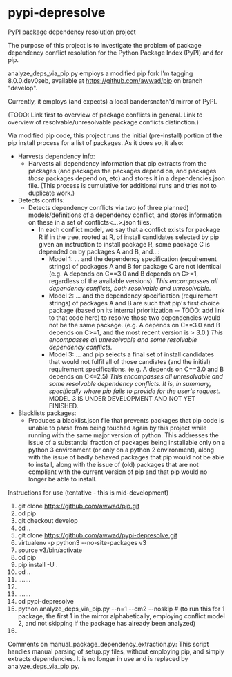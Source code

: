 # pypi-depresolve
PyPI package dependency resolution project

The purpose of this project is to investigate the problem of package dependency conflict resolution for the Python Package Index (PyPI) and for pip.

analyze_deps_via_pip.py employs a modified pip fork I'm tagging 8.0.0.dev0seb, available at https://github.com/awwad/pip on branch "develop".

Currently, it employs (and expects) a local bandersnatch'd mirror of PyPI.

(TODO: Link first to overview of package conflicts in general. Link to overview of resolvable/unresolvable package conflicts distinction.)

Via modified pip code, this project runs the initial (pre-install) portion of the pip install process for a list of packages. As it does so, it also:
  - Harvests dependency info:
    - Harvests all dependency information that pip extracts from the packages (and packages the packages depend on, and packages *those* packages depend on, etc) and stores it in a dependencies.json file. (This process is cumulative for additional runs and tries not to duplicate work.)
  - Detects conflits:
    - Detects dependency conflicts via two (of three planned) models/definitions of a dependency conflict, and stores information on these in a set of conflicts<...>.json files.
      - In each conflict model, we say that a conflict exists for package R if in the tree, rooted at R, of install candidates selected by pip given an instruction to install package R, some package C is depended on by packages A and B, and...:
        - Model 1: ... and the dependency specification (requirement strings) of packages A and B for package C are not identical (e.g. A depends on C==3.0 and B depends on C>=1, regardless of the available versions). *This encompasses all dependency conflicts, both resolvable and unresolvable.*
        - Model 2: ... and the dependency specification (requirement strings) of packages A and B are such that pip's first choice package (based on its internal prioritization -- TODO: add link to that code here) to resolve those two dependencies would not be the same package. (e.g. A depends on C==3.0 and B depends on C>=1, and the most recent version is > 3.0.) *This encompasses all unresolvable and some resolvable dependency conflicts.*
        - Model 3: ... and pip selects a final set of install candidates that would not fulfil all of those candiates (and the initial) requirement specifications. (e.g. A depends on C==3.0 and B depends on C<=2.5) *This encompasses all unresolvable and some resolvable dependency conflicts. It is, in summary, specifically where pip fails to provide for the user's request.* MODEL 3 IS UNDER DEVELOPMENT AND NOT YET FINISHED.
  - Blacklists packages:
    - Produces a blacklist.json file that prevents packages that pip code is unable to parse from being touched again by this project while running with the same major version of python. This addresses the issue of a substantial fraction of packages being installable only on a python 3 environment (or only on a python 2 environment), along with the issue of badly behaved packages that pip would not be able to install, along with the issue of (old) packages that are not compliant with the current version of pip and that pip would no longer be able to install.


Instructions for use (tentative - this is mid-development)

1.  git clone https://github.com/awwad/pip.git
2.  cd pip
3.  git checkout develop
4.  cd ..
5.  git clone https://github.com/awwad/pypi-depresolve.git
6.  virtualenv -p python3 --no-site-packages v3
7.  source v3/bin/activate
8.  cd pip
9.  pip install -U .
10. cd ..
11. .......
11. <add steps for initially establishing dbs or further revise code to handle for user>
12. .......
13. cd pypi-depresolve
13. python analyze_deps_via_pip.py --n=1 --cm2 --noskip      # (to run this for 1 package, the first 1 in the mirror alphabetically, employing conflict model 2, and not skipping if the package has already been analyzed)
14. 
  


Comments on manual_package_dependency_extraction.py: 
This script handles manual parsing of setup.py files, without employing pip, and simply extracts dependencies. It is no longer in use and is replaced by analyze_deps_via_pip.py.